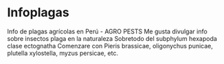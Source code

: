 # Infoplagas
Info de plagas agrícolas en Perú - AGRO PESTS
Me gusta divulgar info sobre insectos plaga en la naturaleza 
Sobretodo del subphylum hexapoda clase ectognatha
Comenzare con Pieris brassicae, oligonychus punicae, plutella xylostella, myzus persicae, etc.
